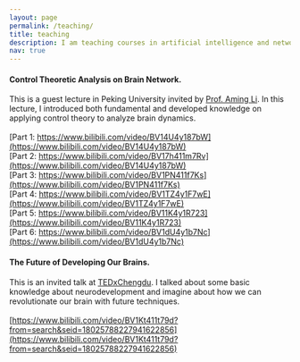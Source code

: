 ```yaml
---
layout: page
permalink: /teaching/
title: teaching
description: I am teaching courses in artificial intelligence and network neuroscience. 
nav: true
---
```

#### Control Theoretic Analysis on Brain Network.<br/>
This is a guest lecture in Peking University invited by [Prof. Aming Li](https://en.coe.pku.edu.cn/faculty/facultyaz/921726.htm). In this lecture,
I introduced both fundamental and developed knowledge on applying control theory to analyze brain dynamics. <br/><br/>
[Part 1: https://www.bilibili.com/video/BV14U4y187bW](https://www.bilibili.com/video/BV14U4y187bW)<br/>
[Part 2: https://www.bilibili.com/video/BV17h411m7Rv](https://www.bilibili.com/video/BV14U4y187bW)<br/>
[Part 3: https://www.bilibili.com/video/BV1PN411f7Ks](https://www.bilibili.com/video/BV1PN411f7Ks)<br/>
[Part 4: https://www.bilibili.com/video/BV1TZ4y1F7wE](https://www.bilibili.com/video/BV1TZ4y1F7wE)<br/>
[Part 5: https://www.bilibili.com/video/BV11K4y1R723](https://www.bilibili.com/video/BV11K4y1R723)<br/>
[Part 6: https://www.bilibili.com/video/BV1dU4y1b7Nc](https://www.bilibili.com/video/BV1dU4y1b7Nc)<br/>

#### The Future of Developing Our Brains.<br/>
This is an invited talk at [TEDxChengdu](https://www.ted.com/tedx/events/29576). I talked about some basic knowledge about neurodevelopment and imagine about how
we can revolutionate our brain with future techniques. <br/><br/>
[https://www.bilibili.com/video/BV1Kt411t79d?from=search&seid=18025788227941622856](https://www.bilibili.com/video/BV1Kt411t79d?from=search&seid=18025788227941622856)<br/>